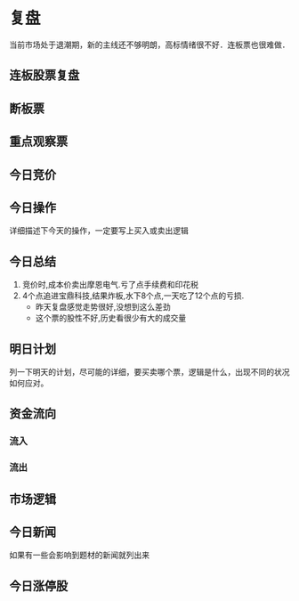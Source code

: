 # 复盘
当前市场处于退潮期，新的主线还不够明朗，高标情绪很不好．连板票也很难做．

## 连板股票复盘

## 断板票

## 重点观察票

## 今日竞价

## 今日操作
详细描述下今天的操作，一定要写上买入或卖出逻辑

## 今日总结
1. 竞价时,成本价卖出摩恩电气.亏了点手续费和印花税
2. 4个点追进宝鼎科技,结果炸板,水下8个点,一天吃了12个点的亏损.
	- 昨天复盘感觉走势很好,没想到这么差劲
	- 这个票的股性不好,历史看很少有大的成交量


## 明日计划
列一下明天的计划，尽可能的详细，要买卖哪个票，逻辑是什么，出现不同的状况如何应对。

## 资金流向
### 流入

### 流出

## 市场逻辑


## 今日新闻
如果有一些会影响到题材的新闻就列出来

## 今日涨停股
